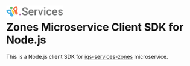 # <img src="https://github.com/pip-services/pip-services/raw/master/design/Logo.png" alt="Pip.Services Logo" style="max-width:30%"> <br/> Zones Microservice Client SDK for Node.js

This is a Node.js client SDK for [iqs-services-zones](http://gitlab.com/iqs-services/iqs-services-zones-node) microservice.
